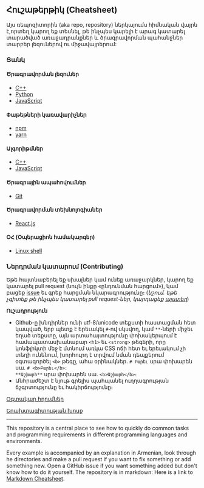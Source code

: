 ## <b>Հուշաթերթիկ (Cheatsheet)</b>

Այս ռեպոզիտորին (aka repo, repository) ներկայումս հիմնական վայրն
է,որտեղ կարող եք տեսնել, թե ինչպես կարելի է արագ կատարել տարածված
առաջադրանքներ և ծրագրավորման պահանջներ տարբեր լեզուներով ու
միջավայրերում:

### <b>Ցանկ</b>

#### <b>Ծրագրավորման լեզուներ</b>
- [C++](/programming-languages/c-plus-plus)
- [Python](/programming-languages/python)
- [JavaScript](/programming-languages/javascript)

#### <b>Փաթեթների կառավարիչներ</b>
- [npm](/package-managers/npm)
- [yarn](/package-managers/yarn)	

#### <b>Ալգորիթմներ</b>
- [C++](/algorithms/c-plus-plus)
- [JavaScript](/algorithms/javascript)

#### <b>Ծրագրային ապահովումներ</b>
- [Git](/git)

#### <b>Ծրագրավորման տեխնոլոգիաներ</b>
- [React.js](/react)

#### <b>ՕՀ (Օպերացիոն համակարգեր)</b>
- [Linux shell](/shell)

### <b>Ներդրման կատարում (Contributing)</b> 
Եթե հայտնաբերել եք սխալներ կամ ունեք առաջարկներ, կարող եք կատարել pull
request (նույն ինքը «ընդունման հարցում»), կամ
բացեք [issue](https://github.com/iteratehackerspace/cheatsheet/issues)
եւ գրեք հարցման նկարագրությունը։ (*նշում․ եթե չգիտեք թե ինչպես կատարել
pull request֊ներ,
կարդացեք
[այստեղ](https://help.github.com/articles/about-pull-requests/)*)

<b>Ուշադրություն</b>  
- Github-ը խնդիրներ ունի utf-8/unicode տեքստի հաստացման հետ կապված,
  երբ պետք է երեւակել `#`֊ով սկսվող, կամ `**`֊ների միջեւ եղած տեքստը,
  այն արտահայտությունը փոխակերպում է համապատասխանաբար `<h1>` եւ
  `<strong>` թեգերի, որը կոնֆլիկտի մեջ է մտնում առկա CSS ոճի հետ եւ
  երեւակում չի տեղի ունենում, խորհուրդ է տրվում նման դեպքերում
  օգտագործել `<b>` թեգը, ահա օրինակներ․
`# Բարեւ` սրա փոխարեն սա․ `# <b>Բարեւ</b>`։  
`**Աշխարհ**` սրա փոխարեն սա․ `<b>Աշխարհ</b>`։
- Անհրաժեշտ է նյութ գրելիս պահպանել ուղղագրության ճշգրտությունը եւ հակիրճությունը։

[Օգտակար հղումներ](./useful-links.md)

[Երախտագիտության խոսք](./ACKNOWLEDGMENTS.md)

------------------------

This repository is a central place to see how to quickly do common
tasks and programming requirements in different programming languages
and environments.

Every example is accompanied by an explanation in Armenian, look
through he directories and make a pull request if you want to fix
something or add something new. Open a GitHub issue if you want
something added but don't know how to do it yourself.  The repository
is in markdown: Here is a link
to
[Markdown Cheatsheet](https://github.com/adam-p/markdown-here/wiki/Markdown-Cheatsheet).
